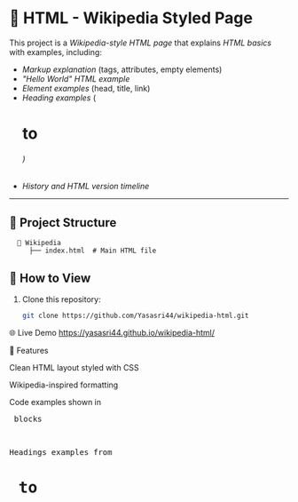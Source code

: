 # 📄 HTML - Wikipedia Styled Page

This project is a *Wikipedia-style HTML page* that explains *HTML basics* with examples, including:

- *Markup explanation* (tags, attributes, empty elements)
- *"Hello World" HTML example*
- *Element examples* (head, title, link)
- *Heading examples* (<h1> to <h6>)
- *History and HTML version timeline*

---

## 📂 Project Structure
      📁 Wikipedia 
         ├── index.html  # Main HTML file

## 🚀 How to View
1. Clone this repository:
   ```bash
   git clone https://github.com/Yasasri44/wikipedia-html.git
   
🌐 Live Demo
https://yasasri44.github.io/wikipedia-html/

📸 Features

Clean HTML layout styled with CSS

Wikipedia-inspired formatting

Code examples shown in <pre> blocks

Headings examples from <h1> to <h6>
